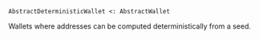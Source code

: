 ```
AbstractDeterministicWallet <: AbstractWallet
```

Wallets where addresses can be computed deterministically from a seed.
